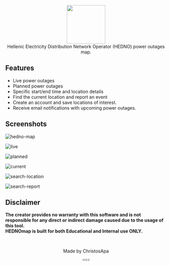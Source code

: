 <p align="center">
<img src="https://user-images.githubusercontent.com/71548592/145708654-8af0cb7b-2a87-4935-8c4b-f83221a75aed.png" height="120"><br>
Hellenic Electricity Distribution Network Operator (HEDNO) power outages map.
</p>

## Features

- Live power outages
- Planned power outages
- Specific start/end time and location details
- Find the current location and report an event 
- Create an account and save locations of interest.
- Receive email notifications with upcoming power outages.

<!-- ## Prerequisites 

-
-
-

## Installation 

-
-
- -->

## Screenshots
![hedno-map](https://user-images.githubusercontent.com/71548592/148527031-7686784d-995b-409b-97c5-70f956ee693f.png)

![live](https://user-images.githubusercontent.com/71548592/148527098-72071e91-06ce-48e1-8fc6-afd50046c8ec.png)

![planned](https://user-images.githubusercontent.com/71548592/148527188-e17d00a0-bcc6-46dd-a2dc-94da8af25f65.png)

![current](https://user-images.githubusercontent.com/71548592/148527340-6c4d62df-6f49-4466-9979-5270ef2e89cb.png)

![search-location](https://user-images.githubusercontent.com/71548592/148527441-efdccb91-c7a5-4797-88b3-dbd0ea7f1ff5.png)

![search-report](https://user-images.githubusercontent.com/71548592/148527531-d07f780d-b4d8-46b7-9b68-76b0e539b894.png)

## Disclaimer
<b>The creator provides no warranty with this software and is not responsible for any direct or indirect damage caused due to the usage of this tool.<br>
HEDNOmap is built for both Educational and Internal use ONLY.</b>

<br>

<p align="center">Made by ChristosApa</p>
<p align="center" style="font-size: 8px">v1.0.0</p>

<!-- <p align="center">Made with ❤️ By ChristosApa</p>
<p align="center" style="font-size: 8px">v1.0.0</p> -->